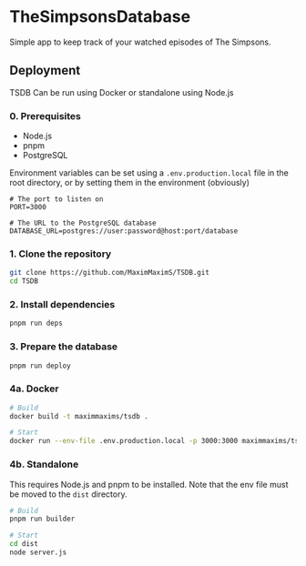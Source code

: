 # TheSimpsonsDatabase

Simple app to keep track of your watched episodes of The Simpsons.

## Deployment

TSDB Can be run using Docker or standalone using Node.js

### 0. Prerequisites

- Node.js
- pnpm
- PostgreSQL

Environment variables can be set using a `.env.production.local` file in the root directory, or by setting them in the environment (obviously)

```env
# The port to listen on
PORT=3000

# The URL to the PostgreSQL database
DATABASE_URL=postgres://user:password@host:port/database
```

### 1. Clone the repository

```sh
git clone https://github.com/MaximMaximS/TSDB.git
cd TSDB
```

### 2. Install dependencies

```sh
pnpm run deps
```

### 3. Prepare the database

```sh
pnpm run deploy
```

### 4a. Docker

```sh
# Build
docker build -t maximmaxims/tsdb .

# Start
docker run --env-file .env.production.local -p 3000:3000 maximmaxims/tsdb
```

### 4b. Standalone

This requires Node.js and pnpm to be installed.
Note that the env file must be moved to the `dist` directory.

```sh
# Build
pnpm run builder

# Start
cd dist
node server.js
```
